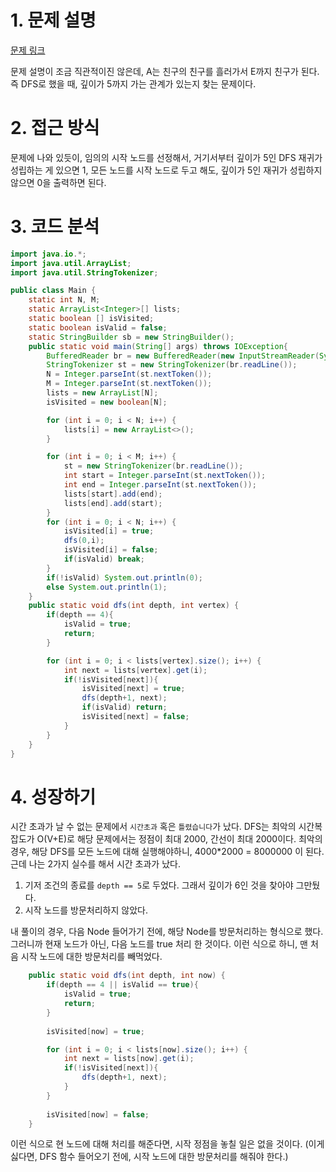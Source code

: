 # 1. 문제 설명

[문제 링크](https://www.acmicpc.net/problem/13023)

문제 설명이 조금 직관적이진 않은데, A는 친구의 친구를 흘러가서 E까지 친구가 된다. 즉 DFS로 했을 때, 깊이가 5까지 가는 관계가 있는지 찾는 문제이다.

# 2. 접근 방식

문제에 나와 있듯이, 임의의 시작 노드를 선정해서, 거기서부터 깊이가 5인 DFS 재귀가 성립하는 게 있으면 1, 모든 노드를 시작 노드로 두고 해도, 깊이가 5인 재귀가 성립하지 않으면 0을 출력하면 된다. 

# 3. 코드 분석

 ```java
 import java.io.*;
 import java.util.ArrayList;
 import java.util.StringTokenizer;
 
 public class Main {
     static int N, M;
     static ArrayList<Integer>[] lists;
     static boolean [] isVisited;
     static boolean isValid = false;
     static StringBuilder sb = new StringBuilder();
     public static void main(String[] args) throws IOException{
         BufferedReader br = new BufferedReader(new InputStreamReader(System.in));
         StringTokenizer st = new StringTokenizer(br.readLine());
         N = Integer.parseInt(st.nextToken());
         M = Integer.parseInt(st.nextToken());
         lists = new ArrayList[N];
         isVisited = new boolean[N];
 
         for (int i = 0; i < N; i++) {
             lists[i] = new ArrayList<>();
         }
 
         for (int i = 0; i < M; i++) {
             st = new StringTokenizer(br.readLine());
             int start = Integer.parseInt(st.nextToken());
             int end = Integer.parseInt(st.nextToken());
             lists[start].add(end);
             lists[end].add(start);
         }
         for (int i = 0; i < N; i++) {
             isVisited[i] = true;
             dfs(0,i);
             isVisited[i] = false;
             if(isValid) break;
         }
         if(!isValid) System.out.println(0);
         else System.out.println(1);
     }
     public static void dfs(int depth, int vertex) {
         if(depth == 4){
             isValid = true;
             return;
         }
 
         for (int i = 0; i < lists[vertex].size(); i++) {
             int next = lists[vertex].get(i);
             if(!isVisited[next]){
                 isVisited[next] = true;
                 dfs(depth+1, next);
                 if(isValid) return;
                 isVisited[next] = false;
             }
         }
     }
 }
 ```

# 4. 성장하기 

시간 초과가 날 수 없는 문제에서 `시간초과` 혹은 `틀렸습니다`가  났다. 
DFS는 최악의 시간복잡도가 O(V+E)로 해당 문제에서는 정점이 최대 2000, 간선이 최대 2000이다. 최악의 경우, 해당 DFS를 모든 노드에 대해 실행해야하니, 4000*2000 = 8000000 이 된다. 
근데 나는 2가지 실수를 해서 시간 초과가 났다. 

1. 기저 조건의 종료를 `depth == 5`로 두었다. 그래서 깊이가 6인 것을 찾아야 그만뒀다.
2. 시작 노드를 방문처리하지 않았다.  

내 풀이의 경우, 다음 Node 들어가기 전에, 해당 Node를 방문처리하는 형식으로 했다. 
그러니까 현재 노드가 아닌, 다음 노드를 true 처리 한 것이다. 이런 식으로 하니, 맨 처음 시작 노드에 대한 방문처리를 빼먹었다. 

```java
    public static void dfs(int depth, int now) {
        if(depth == 4 || isValid == true){
            isValid = true;
            return;
        }
        
        isVisited[now] = true;

        for (int i = 0; i < lists[now].size(); i++) {
            int next = lists[now].get(i);
            if(!isVisited[next]){
                dfs(depth+1, next);
            }
        }
        
        isVisited[now] = false;
    }
```

이런 식으로 현 노드에 대해 처리를 해준다면, 시작 정점을 놓칠 일은 없을 것이다. 
(이게 싫다면, DFS 함수 들어오기 전에, 시작 노드에 대한 방문처리를 해줘야 한다.)